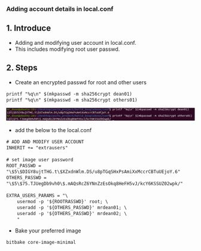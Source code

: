 <h3> Adding account details in local.conf </h3>

## 1. Introduce
- Adding and modifying user account in local.conf.
- This includes modifying root user passwd.

## 2. Steps 
- Create an encrypted passwd for root and other users
```shell 
printf "%q\n" $(mkpasswd -m sha256crypt dean01)
printf "%q\n" $(mkpasswd -m sha256crypt others01)
```
![local.conf file](user_passwd.png)

- add the below to the local.conf
```shell 
# ADD AND MODIFY USER ACCOUNT
INHERIT += "extrausers"

# set image user password
ROOT_PASSWD = "\$5\$DIGY8ujtTHG.t\$XZxdnWlm.DS/u8pTGqSHxPsAmiXxMccrCBTuUEjoY.6"
OTHERS_PASSWD = "\$5\$75.TJUegDb9vh0\$.mAQsRcZ6YNnZzEsOkq8HeFH5vJ/kcY6KSSUZ02wpk/"

EXTRA_USERS_PARAMS = "\
    usermod -p '${ROOTRASSWD}' root; \
    useradd -p '${OTHERS_PASSWD}' mrdean01; \
    useradd -p '${OTHERS_PASSWD}' mrdean02; \ 
    "

```
- Bake your preferred image
```shell
bitbake core-image-minimal
```